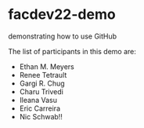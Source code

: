 # facdev22-demo

demonstrating how to use GitHub

The list of participants in this demo are:

- Ethan M. Meyers
- Renee Tetrault
- Gargi R. Chug
- Charu Trivedi
- Ileana Vasu
- Eric Carreira
- Nic Schwab!!
